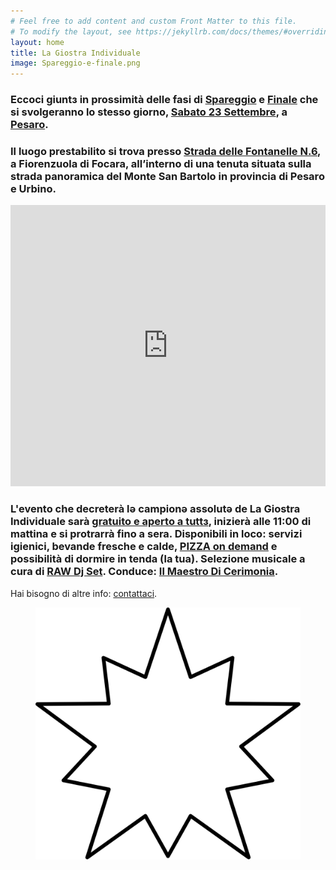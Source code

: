 ```yaml
---
# Feel free to add content and custom Front Matter to this file.
# To modify the layout, see https://jekyllrb.com/docs/themes/#overriding-theme-defaults
layout: home
title: La Giostra Individuale
image: Spareggio-e-finale.png
---
```

### Eccoci giuntз in prossimità delle fasi di <ins>Spareggio</ins> e <ins>Finale</ins> che si svolgeranno lo stesso giorno, <ins>Sabato 23 Settembre</ins>, a <ins>Pesaro</ins>.

### Il luogo prestabilito si trova presso <ins>Strada delle Fontanelle N.6</ins>, a Fiorenzuola di Focara, all’interno di una tenuta situata sulla strada panoramica del Monte San Bartolo in provincia di Pesaro e Urbino.

<iframe src="https://www.google.com/maps/embed?pb=!1m18!1m12!1m3!1d2872.5763287123573!2d12.824936476435736!3d43.94744113335007!2m3!1f0!2f0!3f0!3m2!1i1024!2i768!4f13.1!3m3!1m2!1s0x132d1fc814fe4205%3A0x3d2ab98f14ae4e13!2sstrada%20della%20fontanelle%2C%206%2C%2061121%20Pesaro%20PU!5e0!3m2!1sit!2sit!4v1693808242774!5m2!1sit!2sit" width="100%" height="450" style="border:0;" allowfullscreen="" loading="lazy" referrerpolicy="no-referrer-when-downgrade"></iframe>

### L'evento che decreterà lǝ campionǝ assolutǝ de **La Giostra Individuale** sarà <ins>gratuito e aperto a tuttз</ins>, inizierà alle 11:00 di mattina e si protrarrà fino a sera. Disponibili in loco: servizi igienici, bevande fresche e calde, <ins>PIZZA on demand</ins> e possibilità di dormire in tenda (la tua). Selezione musicale a cura di <ins>RAW Dj Set</ins>. Conduce: <ins>Il Maestro Di Cerimonia</ins>.

Hai bisogno di altre info: [contattaci](/contatti "Contatti").
<figure><img class="star-home spin" src="/assets/img/strike.svg"></figure>

